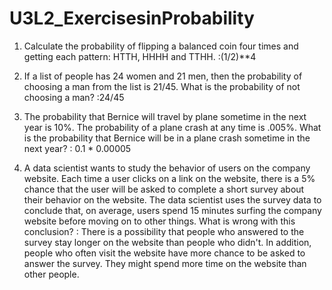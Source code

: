 # U3L2_ExercisesinProbability

1. Calculate the probability of flipping a balanced coin four times and getting each pattern: HTTH, HHHH and TTHH.
:(1/2)**4

2. If a list of people has 24 women and 21 men, then the probability of choosing a man from the list is 21/45. What is the probability of not choosing a man?
:24/45

3. The probability that Bernice will travel by plane sometime in the next year is 10%. The probability of a plane crash at any time is .005%. What is the probability that Bernice will be in a plane crash sometime in the next year?
: 0.1 * 0.00005

4. A data scientist wants to study the behavior of users on the company website. Each time a user clicks on a link on the website, there is a 5% chance that the user will be asked to complete a short survey about their behavior on the website. The data scientist uses the survey data to conclude that, on average, users spend 15 minutes surfing the company website before moving on to other things. What is wrong with this conclusion?
: There is a possibility that people who answered to the survey stay longer on the website than people who didn't. In addition, people who often visit the website have more chance to be asked to answer the survey. They might spend more time on the website than other people.
